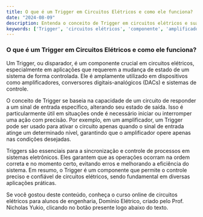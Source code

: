 ```yaml
---
title: O que é um Trigger em Circuitos Elétricos e como ele funciona?
date: "2024-08-09"
description: Entenda o conceito de Trigger em circuitos elétricos e sua importância em aplicações práticas.
keywords: ['Trigger', 'circuitos elétricos', 'componente', 'amplificador', 'conceito']
---
```


### O que é um Trigger em Circuitos Elétricos e como ele funciona?

Um Trigger, ou disparador, é um componente crucial em circuitos elétricos, especialmente em aplicações que requerem a mudança de estado de um sistema de forma controlada. Ele é amplamente utilizado em dispositivos como amplificadores, conversores digitais-analógicos (DACs) e sistemas de controle.

O conceito de Trigger se baseia na capacidade de um circuito de responder a um sinal de entrada específico, alterando seu estado de saída. Isso é particularmente útil em situações onde é necessário iniciar ou interromper uma ação com precisão. Por exemplo, em um amplificador, um Trigger pode ser usado para ativar o circuito apenas quando o sinal de entrada atinge um determinado nível, garantindo que o amplificador opere apenas nas condições desejadas.

Triggers são essenciais para a sincronização e controle de processos em sistemas eletrônicos. Eles garantem que as operações ocorram na ordem correta e no momento certo, evitando erros e melhorando a eficiência do sistema. Em resumo, o Trigger é um componente que permite o controle preciso e confiável de circuitos elétricos, sendo fundamental em diversas aplicações práticas.

Se você gostou deste conteúdo, conheça o curso online de circuitos elétricos para alunos de engenharia, Domínio Elétrico, criado pelo Prof. Nicholas Yukio, clicando no botão presente logo abaixo do texto.
